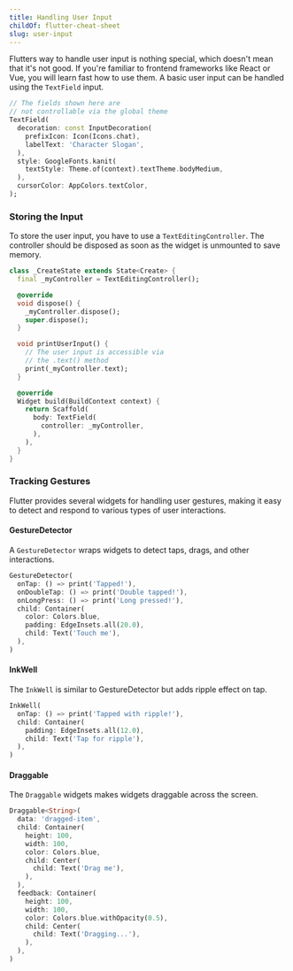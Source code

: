 ```yaml
---
title: Handling User Input
childOf: flutter-cheat-sheet
slug: user-input
---
```


Flutters way to handle user input is nothing special, which doesn't mean that it's not good. If you're familiar to frontend frameworks like React or Vue, you will learn fast how to use them. A basic user input can be handled using the `TextField` input.

```dart
// The fields shown here are
// not controllable via the global theme
TextField(
  decoration: const InputDecoration(
    prefixIcon: Icon(Icons.chat),
    labelText: 'Character Slogan',
  ),
  style: GoogleFonts.kanit(
    textStyle: Theme.of(context).textTheme.bodyMedium,
  ),
  cursorColor: AppColors.textColor,
);
```

### Storing the Input

To store the user input, you have to use a `TextEditingController`. The controller should be disposed as soon as the widget is unmounted to save memory.

```dart
class _CreateState extends State<Create> {
  final _myController = TextEditingController();

  @override
  void dispose() {
    _myController.dispose();
    super.dispose();
  }

  void printUserInput() {
    // The user input is accessible via
    // the .text() method
    print(_myController.text);
  }

  @override
  Widget build(BuildContext context) {
    return Scaffold(
      body: TextField(
        controller: _myController,
      ),
    ),
  }
}
```

### Tracking Gestures

Flutter provides several widgets for handling user gestures, making it easy to detect and respond to various types of user interactions.

#### GestureDetector

A `GestureDetector` wraps widgets to detect taps, drags, and other interactions.

```dart
GestureDetector(
  onTap: () => print('Tapped!'),
  onDoubleTap: () => print('Double tapped!'),
  onLongPress: () => print('Long pressed!'),
  child: Container(
    color: Colors.blue,
    padding: EdgeInsets.all(20.0),
    child: Text('Touch me'),
  ),
)
```

#### InkWell

The `InkWell` is similar to GestureDetector but adds ripple effect on tap.

```dart
InkWell(
  onTap: () => print('Tapped with ripple!'),
  child: Container(
    padding: EdgeInsets.all(12.0),
    child: Text('Tap for ripple'),
  ),
)
```

#### Draggable

The `Draggable` widgets makes widgets draggable across the screen.

```dart
Draggable<String>(
  data: 'dragged-item',
  child: Container(
    height: 100,
    width: 100,
    color: Colors.blue,
    child: Center(
      child: Text('Drag me'),
    ),
  ),
  feedback: Container(
    height: 100,
    width: 100,
    color: Colors.blue.withOpacity(0.5),
    child: Center(
      child: Text('Dragging...'),
    ),
  ),
)
```
